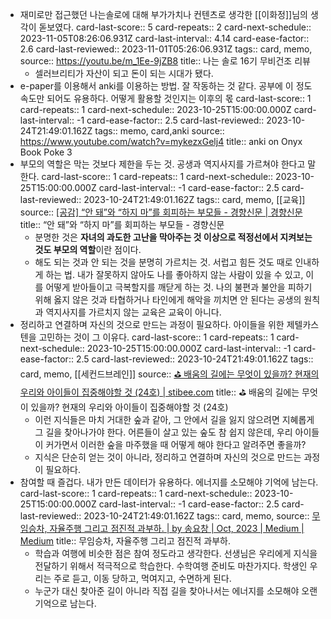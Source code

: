 - 재미로만 접근했던 나는솔로에 대해 부가가치나 컨텐츠로 생각한 [[이화정]]님의 생각이 돋보였다.
  card-last-score:: 5
  card-repeats:: 2
  card-next-schedule:: 2023-11-05T08:26:06.931Z
  card-last-interval:: 4.14
  card-ease-factor:: 2.6
  card-last-reviewed:: 2023-11-01T05:26:06.931Z
  tags:: card, memo,
  source:: https://youtu.be/m_1Ee-9jZB8
  title:: 나는 솔로 16기 무비건조 리뷰
	- 셀러브리티가 자산이 되고 돈이 되는 시대가 됐다.
- e-paper를 이용해서 anki를 이용하는 방법. 잘 작동하는 것 같다. 공부에 이 정도 속도만 되어도 유용하다. 어떻게 활용할 것인지는 이후의 몫
  card-last-score:: 1
  card-repeats:: 1
  card-next-schedule:: 2023-10-25T15:00:00.000Z
  card-last-interval:: -1
  card-ease-factor:: 2.5
  card-last-reviewed:: 2023-10-24T21:49:01.162Z
  tags:: memo, card,anki
  source:: https://www.youtube.com/watch?v=mykezxGelj4
  title:: anki on Onyx Book Poke 3
- 부모의 역할은 막는 것보다 제한을 두는 것. 공생과 역지사지를 가르쳐야 한다고 말한다.
  card-last-score:: 1
  card-repeats:: 1
  card-next-schedule:: 2023-10-25T15:00:00.000Z
  card-last-interval:: -1
  card-ease-factor:: 2.5
  card-last-reviewed:: 2023-10-24T21:49:01.162Z
  tags:: card, memo, [[교육]] 
  source:: [[공감] “안 돼”와 “하지 마”를 회피하는 부모들 - 경향신문 | 경향신문](https://m.khan.co.kr/opinion/column/article/202310102034015)
  title:: “안 돼”와 “하지 마”를 회피하는 부모들 - 경향신문
	- 분명한 것은 **자녀의 과도한 고난을 막아주는 것 이상으로 적정선에서 지켜보는 것도 부모의 역할**이란 점이다.
	- 해도 되는 것과 안 되는 것을 분명히 가르치는 것. 서럽고 힘든 것도 때로 인내하게 하는 법. 내가 잘못하지 않아도 나를 좋아하지 않는 사람이 있을 수 있고, 이를 어떻게 받아들이고 극복할지를 깨닫게 하는 것. 나의 불편과 불안을 피하기 위해 옳지 않은 것과 타협하거나 타인에게 해악을 끼치면 안 된다는 공생의 원칙과 역지사지를 가르치지 않는 교육은 교육이 아니다.
- 정리하고 연결하며 자신의 것으로 만드는 과정이 필요하다. 아이들을 위한 제텔카스텐을 고민하는 것이 그 이유다.
  card-last-score:: 1
  card-repeats:: 1
  card-next-schedule:: 2023-10-25T15:00:00.000Z
  card-last-interval:: -1
  card-ease-factor:: 2.5
  card-last-reviewed:: 2023-10-24T21:49:01.162Z
  tags:: card, memo, [[세컨드브레인]] 
  source:: [⛳️ 배움의 길에는 무엇이 있을까? 현재의 우리와 아이들이 집중해야할 것 (24호) | stibee.com](https://stibee.com/api/v1.0/emails/share/L1qlmvfl3YEgVY-723eHlBY8eXohi8M)
  title:: ⛳️ 배움의 길에는 무엇이 있을까? 현재의 우리와 아이들이 집중해야할 것 (24호)
	- 이런 지식들은 마치 거대한 숲과 같아, 그 안에서 길을 잃지 않으려면 지혜롭게 그 길을 찾아나가야 한다. 어른들이 살고 있는 숲도 참 쉽지 않은데, 우리 아이들이 커가면서 이러한 숲을 마주했을 때 어떻게 해야 한다고 알려주면 좋을까?
	- 지식은 단순히 얻는 것이 아니라, 정리하고 연결하며 자신의 것으로 만드는 과정이 필요하다.
- 참여할 때 즐겁다. 내가 만든 데이터가 유용하다. 에너지를 소모해야 기억에 남는다.
  card-last-score:: 1
  card-repeats:: 1
  card-next-schedule:: 2023-10-25T15:00:00.000Z
  card-last-interval:: -1
  card-ease-factor:: 2.5
  card-last-reviewed:: 2023-10-24T21:49:01.162Z
  tags:: card, memo,
  source:: [무임승차, 자율주행 그리고 점진적 과부하. | by 송요창 | Oct, 2023 | Medium | Medium](https://medium.com/@totuworld/%EB%AC%B4%EC%9E%84%EC%8A%B9%EC%B0%A8-%EC%9E%90%EC%9C%A8%EC%A3%BC%ED%96%89-%EA%B7%B8%EB%A6%AC%EA%B3%A0-%EC%A0%90%EC%A7%84%EC%A0%81-%EA%B3%BC%EB%B6%80%ED%95%98-7cf4d4545341)
  title:: 무임승차, 자율주행 그리고 점진적 과부하.
	- 학습과 여행에 비슷한 점은 참여 정도라고 생각한다. 선생님은 우리에게 지식을 전달하기 위해서 적극적으로 학습한다. 수학여행 준비도 마찬가지다. 학생인 우리는 주로 듣고, 이동 당하고, 먹여지고, 수면하게 된다.
	- 누군가 대신 찾아준 길이 아니라 직접 길을 찾아나서는 에너지를 소모해야 오랜 기억으로 남는다.